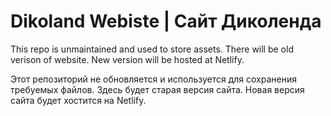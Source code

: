# Dikoland Webiste | Сайт Диколенда
This repo is unmaintained and used to store assets.
There will be old verison of website.
New version will be hosted at Netlify.


Этот репозиторий не обновляется и используется для сохранения требуемых файлов.
Здесь будет старая версия сайта.
Новая версия сайта будет хостится на Netlify.

